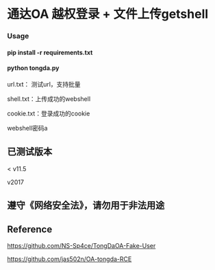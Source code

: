 # 通达OA 越权登录 + 文件上传getshell

### Usage
#### pip install -r requirements.txt
#### python tongda.py

url.txt： 测试url，支持批量

shell.txt：上传成功的webshell

cookie.txt：登录成功的cookie

webshell密码a

## 已测试版本
< v11.5

v2017


## 遵守《网络安全法》，请勿用于非法用途

## Reference
https://github.com/NS-Sp4ce/TongDaOA-Fake-User

https://github.com/jas502n/OA-tongda-RCE
